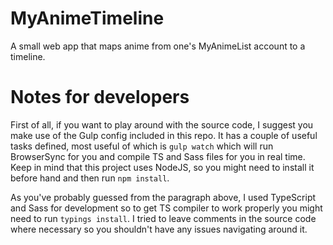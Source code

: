 # MyAnimeTimeline
A small web app that maps anime from one's MyAnimeList account to a timeline.

# Notes for developers

First of all, if you want to play around with the source code, I suggest you make use of the Gulp config included in this repo. It has a couple of useful tasks defined, most useful of which is `gulp watch` which will run BrowserSync for you and compile TS and Sass files for you in real time. Keep in mind that this project uses NodeJS, so you might need to install it before hand and then run `npm install`.

As you've probably guessed from the paragraph above, I used TypeScript and Sass for development so to get TS compiler to work properly you might need to run `typings install`. I tried to leave comments in the source code where necessary so you shouldn't have any issues navigating around it.